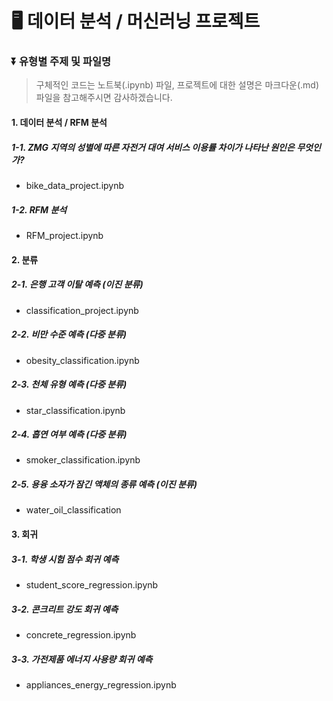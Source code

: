 # 🖥️ 데이터 분석 / 머신러닝 프로젝트

### ⏬ 유형별 주제 및 파일명

> 구체적인 코드는 노트북(.ipynb) 파일, 프로젝트에 대한 설명은 마크다운(.md) 파일을 참고해주시면 감사하겠습니다.

#### 1. 데이터 분석 / RFM 분석

##### 1-1. ZMG 지역의 성별에 따른 자전거 대여 서비스 이용률 차이가 나타난 원인은 무엇인가?

-   bike_data_project.ipynb

##### 1-2. RFM 분석

-   RFM_project.ipynb

#### 2. 분류

##### 2-1. 은행 고객 이탈 예측 (이진 분류)

-   classification_project.ipynb

##### 2-2. 비만 수준 예측 (다중 분류)

-   obesity_classification.ipynb

##### 2-3. 천체 유형 예측 (다중 분류)

-   star_classification.ipynb

##### 2-4. 흡연 여부 예측 (다중 분류)

-   smoker_classification.ipynb

##### 2-5. 용융 소자가 잠긴 액체의 종류 예측 (이진 분류)

-   water_oil_classification

#### 3. 회귀

##### 3-1. 학생 시험 점수 회귀 예측

-   student_score_regression.ipynb

##### 3-2. 콘크리트 강도 회귀 예측

-   concrete_regression.ipynb

##### 3-3. 가전제품 에너지 사용량 회귀 예측

-   appliances_energy_regression.ipynb
